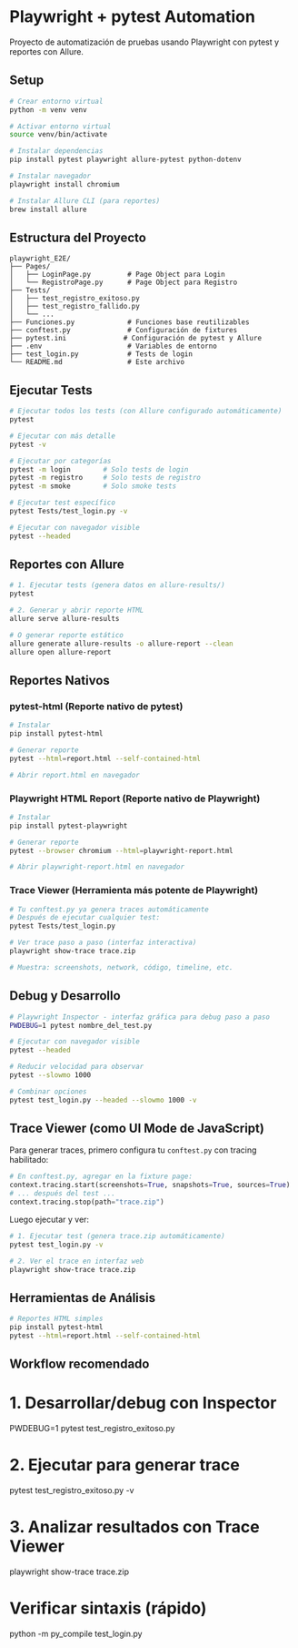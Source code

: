 # Playwright + pytest Automation

Proyecto de automatización de pruebas usando Playwright con pytest y reportes con Allure.

## Setup
```bash
# Crear entorno virtual
python -m venv venv

# Activar entorno virtual
source venv/bin/activate

# Instalar dependencias
pip install pytest playwright allure-pytest python-dotenv

# Instalar navegador
playwright install chromium

# Instalar Allure CLI (para reportes)
brew install allure
```

## Estructura del Proyecto
```
playwright_E2E/
├── Pages/
│   ├── LoginPage.py         # Page Object para Login
│   └── RegistroPage.py      # Page Object para Registro
├── Tests/
│   ├── test_registro_exitoso.py
│   ├── test_registro_fallido.py
│   └── ...
├── Funciones.py             # Funciones base reutilizables
├── conftest.py              # Configuración de fixtures
├── pytest.ini              # Configuración de pytest y Allure
├── .env                     # Variables de entorno
├── test_login.py            # Tests de login
└── README.md                # Este archivo
```

## Ejecutar Tests
```bash
# Ejecutar todos los tests (con Allure configurado automáticamente)
pytest

# Ejecutar con más detalle
pytest -v

# Ejecutar por categorías
pytest -m login        # Solo tests de login
pytest -m registro     # Solo tests de registro  
pytest -m smoke        # Solo smoke tests

# Ejecutar test específico
pytest Tests/test_login.py -v

# Ejecutar con navegador visible
pytest --headed
```

## Reportes con Allure
```bash
# 1. Ejecutar tests (genera datos en allure-results/)
pytest

# 2. Generar y abrir reporte HTML
allure serve allure-results

# O generar reporte estático
allure generate allure-results -o allure-report --clean
allure open allure-report
```

## Reportes Nativos

### pytest-html (Reporte nativo de pytest)
```bash
# Instalar
pip install pytest-html

# Generar reporte
pytest --html=report.html --self-contained-html

# Abrir report.html en navegador
```

### Playwright HTML Report (Reporte nativo de Playwright)
```bash
# Instalar
pip install pytest-playwright

# Generar reporte
pytest --browser chromium --html=playwright-report.html

# Abrir playwright-report.html en navegador
```

### Trace Viewer (Herramienta más potente de Playwright)
```bash
# Tu conftest.py ya genera traces automáticamente
# Después de ejecutar cualquier test:
pytest Tests/test_login.py

# Ver trace paso a paso (interfaz interactiva)
playwright show-trace trace.zip

# Muestra: screenshots, network, código, timeline, etc.
```

## Debug y Desarrollo
```bash
# Playwright Inspector - interfaz gráfica para debug paso a paso
PWDEBUG=1 pytest nombre_del_test.py

# Ejecutar con navegador visible
pytest --headed

# Reducir velocidad para observar
pytest --slowmo 1000

# Combinar opciones
pytest test_login.py --headed --slowmo 1000 -v
```

## Trace Viewer (como UI Mode de JavaScript)
Para generar traces, primero configura tu `conftest.py` con tracing habilitado:
```python
# En conftest.py, agregar en la fixture page:
context.tracing.start(screenshots=True, snapshots=True, sources=True)
# ... después del test ...
context.tracing.stop(path="trace.zip")
```

Luego ejecutar y ver:
```bash
# 1. Ejecutar test (genera trace.zip automáticamente)
pytest test_login.py -v

# 2. Ver el trace en interfaz web
playwright show-trace trace.zip
```

## Herramientas de Análisis
```bash
# Reportes HTML simples
pip install pytest-html
pytest --html=report.html --self-contained-html
```

## Workflow recomendado
# 1. Desarrollar/debug con Inspector
PWDEBUG=1 pytest test_registro_exitoso.py

# 2. Ejecutar para generar trace
pytest test_registro_exitoso.py -v

# 3. Analizar resultados con Trace Viewer
playwright show-trace trace.zip

# Verificar sintaxis (rápido)
python -m py_compile test_login.py